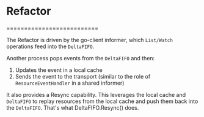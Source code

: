 # Refactor

==========================

The Refactor is driven by the go-client informer, which `List/Watch` operations feed into the `DeltaFIFO`.

Another process pops events from the `DeltaFIFO` and then:

1. Updates the event in a local cache
2. Sends the event to the transport (similar to the role of `ResourceEventHandler` in a shared informer)

It also provides a Resync capability. This leverages the local cache and `DeltaFIFO` to replay resources from the local cache and push them back into the `DeltaFIFO`. That's what DeltaFIFO.Resync() does.
